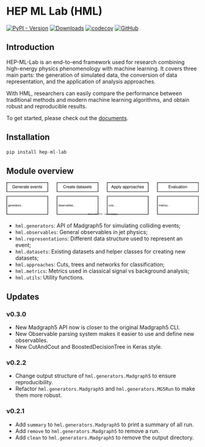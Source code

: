 # HEP ML Lab (HML)
[![PyPI - Version](https://img.shields.io/pypi/v/hep-ml-lab)](https://pypi.org/project/hep-ml-lab/)
[![Downloads](https://static.pepy.tech/badge/hep-ml-lab)](https://pepy.tech/project/hep-ml-lab)
[![codecov](https://codecov.io/gh/Star9daisy/hep-ml-lab/branch/main/graph/badge.svg?token=6VWJi5ct6c)](https://app.codecov.io/gh/Star9daisy/hep-ml-lab)
[![GitHub](https://img.shields.io/github/license/star9daisy/hep-ml-lab)](https://github.com/Star9daisy/hep-ml-lab/blob/main/LICENSE)


## Introduction
HEP-ML-Lab is an end-to-end framework used for research combining high-energy
physics phenomenology with machine learning. It covers three main parts: the
generation of simulated data, the conversion of data representation, and the
application of analysis approaches.

With HML, researchers can easily compare the performance between traditional
methods and modern machine learning algorithms, and obtain robust and
reproducible results.

To get started, please check out the [documents](https://star9daisy.github.io/hep-ml-lab/).

## Installation
```python
pip install hep-ml-lab
```

## Module overview

![module_overview](docs/images/module_overview.svg)

- `hml.generators`: API of Madgraph5 for simulating colliding events;
- `hml.observables`: General observables in jet physics;
- `hml.representations`: Different data structure used to represent an event;
- `hml.datasets`: Existing datasets and helper classes for creating new datasets;
- `hml.approaches`: Cuts, trees and networks for classification;
- `hml.metrics`: Metrics used in classical signal vs background analysis;
- `hml.utils`: Utility functions.

## Updates

### v0.3.0
- New Madgraph5 API now is closer to the original Madgraph5 CLI.
- New Observable parsing system makes it easier to use and define new observables.
- New CutAndCout and BoostedDecisionTree in Keras style.

### v0.2.2
- Change output structure of `hml.generators.Madgraph5` to ensure reproducibility.
- Refactor `hml.generators.Madgraph5` and `hml.generators.MG5Run` to make
  them more robust.
### v0.2.1
- Add `summary` to `hml.generators.Madgraph5` to print a summary of all run.
- Add `remove` to `hml.generators.Madgraph5` to remove a run.
- Add `clean` to `hml.generators.Madgraph5` to remove the output directory.